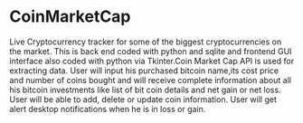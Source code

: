 # CoinMarketCap
Live Cryptocurrency tracker for some of the biggest cryptocurrencies on the market.
This is back end coded with python and sqlite and frontend GUI interface also coded with python via Tkinter.Coin Market Cap API is used for extracting data.
User will input his purchased bitcoin name,its cost price and number of coins bought and will receive complete information about all his bitcoin investments like list of bit coin details and net gain or net loss. User will be able to add, delete or update coin information.
User will get alert desktop notifications when he is in loss or gain.
